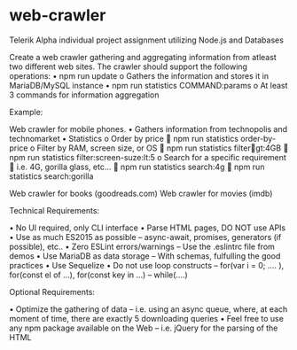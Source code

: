# web-crawler
Telerik Alpha individual project assignment utilizing Node.js and Databases

Create a web crawler gathering and aggregating information from atleast two different web sites.
The crawler should support the following operations: 
•	npm run update
o	Gathers the information and stores it in MariaDB/MySQL instance
•	npm run statistics COMMAND:params
o	At least 3 commands for information aggregation 

Example:

Web crawler for mobile phones.
•	Gathers information from technopolis and technomarket
•	Statistics
o	Order by price
	npm run statistics order-by-price 
o	Filter by RAM, screen size, or OS
	npm run statistics filter:ram:gt:4GB
	npm run statistics filter:screen-suze:lt:5
o	Search for a specific requirement
	i.e. 4G, gorilla glass, etc...
	npm run statistics search:4g
	npm run statistics search:gorilla

Web crawler for books (goodreads.com) 
Web crawler for movies (imdb)

Technical Requirements:

•	No UI required, only CLI interface
•	Parse HTML pages, DO NOT use APIs
•	Use as much ES2015 as possible
–	async-await, promises, generators (if possible), etc..
•	Zero ESLint errors/warnings
–	Use the .eslintrc file from demos
•	Use MariaDB as data storage
–	With schemas, fulfulling the good practices
•	Use Sequelize
•	Do not use loop constructs
–	for(var i = 0; …. ), for(const el of …), for(const key in …)
–	while(….)

Optional Requirements:

•	Optimize the gathering of data
–	i.e. using an async queue, where, at each moment of time, there are exactly 5 downloading queries
•	Feel free to use any npm package available on the Web
–	i.e. jQuery for the parsing of the HTML
